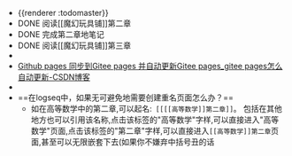 - {{renderer :todomaster}}
- DONE 阅读[[魔幻玩具铺]]第二章
- DONE 完成第二章地笔记
- DONE 阅读[[魔幻玩具铺]]第三章
-
- [Github pages 同步到Gitee pages 并自动更新Gitee pages_gitee pages怎么自动更新-CSDN博客](https://blog.csdn.net/a12355556/article/details/124523405)
-
- ==在logseq中，如果无可避免地需要创建重名页面怎么办？==
	- 如在高等数学中的第二章,可以起名:` [[[[高等数学]]第二章]]`。
	  包括在其他地方也可以引用该名称,点击该标签的"高等数学"字样,可以直接进入"高等数学"页面,点击该标签的"第二章"字样,可以直接进入`[[高等数学]]第二章`页面,甚至可以无限嵌套下去(如果你不嫌弃中括号丑的话